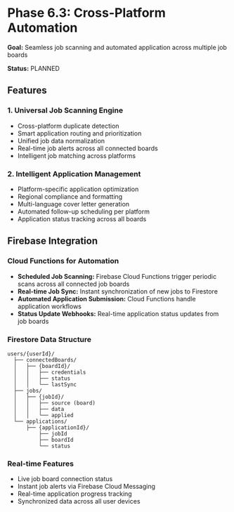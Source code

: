 # Phase 6.3: Cross-Platform Automation

**Goal:** Seamless job scanning and automated application across multiple job boards

**Status:** PLANNED

## Features

### 1. Universal Job Scanning Engine
- Cross-platform duplicate detection
- Smart application routing and prioritization
- Unified job data normalization
- Real-time job alerts across all connected boards
- Intelligent job matching across platforms

### 2. Intelligent Application Management
- Platform-specific application optimization
- Regional compliance and formatting
- Multi-language cover letter generation
- Automated follow-up scheduling per platform
- Application status tracking across all boards

## Firebase Integration

### Cloud Functions for Automation
- **Scheduled Job Scanning:** Firebase Cloud Functions trigger periodic scans across all connected job boards
- **Real-time Job Sync:** Instant synchronization of new jobs to Firestore
- **Automated Application Submission:** Cloud Functions handle application workflows
- **Status Update Webhooks:** Real-time application status updates from job boards

### Firestore Data Structure
```
users/{userId}/
  ├── connectedBoards/
  │   ├── {boardId}/
  │   │   ├── credentials
  │   │   ├── status
  │   │   └── lastSync
  ├── jobs/
  │   ├── {jobId}/
  │   │   ├── source (board)
  │   │   ├── data
  │   │   └── applied
  └── applications/
      ├── {applicationId}/
          ├── jobId
          ├── boardId
          └── status
```

### Real-time Features
- Live job board connection status
- Instant job alerts via Firebase Cloud Messaging
- Real-time application progress tracking
- Synchronized data across all user devices